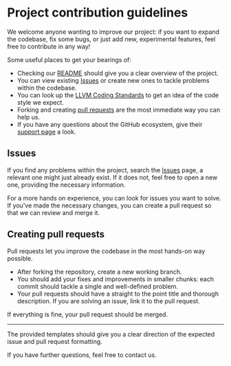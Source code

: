 # Project contribution guidelines

We welcome anyone wanting to improve our project: if you want to expand the codebase, fix some bugs, or just add new, experimental features, feel free to contribute in any way!

Some useful places to get your bearings of:
- Checking our [README](../README.md) should give you a clear overview of the project.
- You can view existing [Issues](https://github.com/itsthatMatthew/abckoth/issues) or create new ones to tackle problems within the codebase.
- You can look up the [LLVM Coding Standards](https://llvm.org/docs/CodingStandards.html) to get an idea of the code style we expect.
- Forking and creating [pull requests](https://github.com/itsthatMatthew/abckoth/pulls) are the most immediate way you can help us.
- If you have any questions about the GitHub ecosystem, give their [support page](https://support.github.com/) a look.

## Issues

If you find any problems within the project, search the [Issues](https://github.com/itsthatMatthew/Project-Thunderstrike/issues) page, a relevant one might just already exist. If it does not, feel free to open a new one, providing the necessary information.

For a more hands on experience, you can look for issues you want to solve. If you've made the necessary changes, you can create a pull request so that we can review and merge it.

## Creating pull requests

Pull requests let you improve the codebase in the most hands-on way possible.

- After forking the repository, create a new working branch.
- You should add your fixes and improvements in smaller chunks: each commit should tackle a single and well-defined problem.
- Your pull requests should have a straight to the point title and thorough description. If you are solving an issue, link it to the pull request.

If everything is fine, your pull request should be merged.

---

The provided templates should give you a clear direction of the expected issue and pull request formatting.

If you have further questions, feel free to contact us.